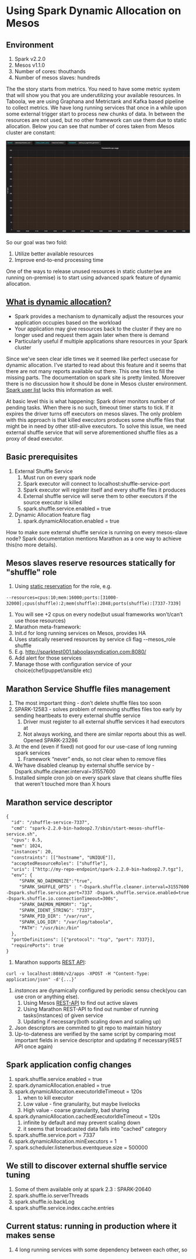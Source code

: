 # Using Spark Dynamic Allocation on Mesos

## Environment
1. Spark v2.2.0
1. Mesos v1.1.0
1. Number of cores: thouthands
1. Number of mesos slaves: hundreds

The the story starts from metrics. You need to have some metric system that will show you that you are underutilizing your available resources. 
In Taboola, we are using Graphana and Metrictank and Kafka based pipeline to collect metrics. 
We have long running services that once in a while upon some external trigger start to process new chunks of data. In between the resources are not used, but no other framework can use them due to static allocation. Below you can see that number of cores taken from Mesos cluster are constant:

![Before dynamic allocation](./before.png)

So our goal was two fold:
1. Utilize better available resources
1. Improve end-to-end processing time

One of the ways to release unused resources in static cluster(we are running on-premise) is to start using advanced spark feature of dynamic allocation.

## [What is dynamic allocation?](https://spark.apache.org/docs/latest/job-scheduling.html#configuration-and-setup) 
* Spark provides a mechanism to dynamically adjust the resources your application occupies based on the workload
* Your application may give resources back to the cluster if they are no longer used and request them again later when there is demand
* Particularly useful if multiple applications share resources in your Spark cluster

Since we've seen clear idle times we it seemed like perfect usecase for dynamic allocation. I've started to read about this feature and it seems that there are not many reports available out there. This one tries to fill the missing parts. The documentation on spark site is pretty limited. Moreover there is no discussion how it should be done in Mesos cluster environment. [Spark user list](http://apache-spark-user-list.1001560.n3.nabble.com/) lacks this information as well.

At basic level this is what happening: Spark driver monitors number of pending tasks. When there is no such, timeout timer starts to tick. If it expires the driver turns off executors on mesos slaves. The only problem with this approach is that killed executors produces some shuffle files that might be in need by other still-alive executors. To solve this issue, we need external shuffle service that will serve aforementioned shuffle files as a proxy of dead executor.

## Basic prerequisites
1. External Shuffle Service 
   1. Must run on every spark node
   1. Spark executor will connect to localhost:shuffle-service-port
   1. Spark executor will register itself and every shuffle files it produces
   1. External shuffle service will serve them to other executors if the source executor is killed
   1. spark.shuffle.service.enabled = true
1. Dynamic Allocation feature flag
   1. spark.dynamicAllocation.enabled = true

How to make sure external shuffle service is running on every mesos-slave node? Spark documentation mentions Marathon as a one way to achieve this(no more details).
   
## Mesos slaves reserve resources statically for "shuffle" role
1. Using [static reservation](http://mesos.apache.org/documentation/latest/reservation/) for the role, e.g.
```
--resources=cpus:10;mem:16000;ports:[31000-32000];cpus(shuffle):2;mem(shuffle):2048;ports(shuffle):[7337-7339]
```
1. You will see +2 cpus on every node(but usual frameworks won’t/can’t use those resources)
1. Marathon meta-framework:
1. Init.d for long running services on Mesos, provides HA
1. Uses statically reserved resources by service cli flag --mesos_role shuffle
1. E.g. http://sparktest001.taboolasyndication.com:8080/
1. Add alert for those services
1. Manage those with configuration service of your choice(chef/puppet/ansible etc)

## Marathon Service Shuffle files management
1. The most important thing - don’t delete shuffle files too soon
1. SPARK-12583 - solves problem of removing shuffles files too early by sending heartbeats to every external shuffle service
   1. Driver must register to all external shuffle services it had executors at
   1. Not always working, and there are similar reports about this as well. Opened SPARK-23286
1. At the end (even if fixed) not good for our use-case of long running spark services
   1. Framework “never” ends, so not clear when to remove files
1. We'have disabled cleanup by external shuffle service by -Dspark.shuffle.cleaner.interval=31557600
1. Installed simple cron job on every spark slave that cleans shuffle files that weren't touched more than X hours

## Marathon service descriptor
```
{
  "id": "/shuffle-service-7337",
  "cmd": "spark-2.2.0-bin-hadoop2.7/sbin/start-mesos-shuffle-service.sh",
  "cpus": 0.5,
  "mem": 1024,
  "instances": 20,
  "constraints": [["hostname", "UNIQUE"]],
  "acceptedResourceRoles": ["shuffle"],
  "uris": ["http://my-repo-endpoint/spark-2.2.0-bin-hadoop2.7.tgz"],
  "env": {
     "SPARK_NO_DAEMONIZE":"true",
     "SPARK_SHUFFLE_OPTS" : "-Dspark.shuffle.cleaner.interval=31557600 -Dspark.shuffle.service.port=7337 -Dspark.shuffle.service.enabled=true -Dspark.shuffle.io.connectionTimeout=300s",
     "SPARK_DAEMON_MEMORY": "1g",
     "SPARK_IDENT_STRING": "7337",
     "SPARK_PID_DIR": "/var/run",
     "SPARK_LOG_DIR": "/var/log/taboola",
     "PATH": "/usr/bin:/bin"
  },
  "portDefinitions": [{"protocol": "tcp", "port": 7337}],
  "requirePorts": true
}
```
1. Marathon supports [REST API](http://mesosphere.github.io/marathon/api-console/index.html):
```
curl -v localhost:8080/v2/apps -XPOST -H "Content-Type: application/json" -d'{...}’
```
1. *instances* are dynamically configured by periodic sensu check(you can use cron or anything else). 
   1. Using Mesos [REST-API](http://mesos.apache.org/documentation/latest/endpoints/master/slaves/) to find out active slaves
   1. Using Marathon REST-API to find out number of running tasks(instances) of given service
   1. Updating if necessary(both scaling down and scaling up)
1. Json descriptors are commited to git repo to maintain history
1. Up-to-dateness are verified by the same script by comparing most important fields in service descriptor and updating if necessary(REST API once again)

## Spark application config changes
1. spark.shuffle.service.enabled = true
1. spark.dynamicAllocation.enabled = true
1. spark.dynamicAllocation.executorIdleTimeout = 120s 
   1. when to kill executor
   1. Low value - fine granularity, but maybe livelocks
   1. High value - coarse granularity, bad sharing
1. spark.dynamicAllocation.cachedExecutorIdleTimeout = 120s
   1. infinite by default and may prevent scaling down
   1. it seems that broadcasted data falls into "cached" category
1. spark.shuffle.service.port = 7337
1. spark.dynamicAllocation.minExecutors = 1
1. spark.scheduler.listenerbus.eventqueue.size = 500000

## We still to discover external shuffle service tuning
1. Some of them available only at spark 2.3 : SPARK-20640
1. spark.shuffle.io.serverThreads
1. spark.shuffle.io.backLog 
1. spark.shuffle.service.index.cache.entries 

## Current status: running in production where it makes sense
1. 4 long running services with some dependency between each other, so 





